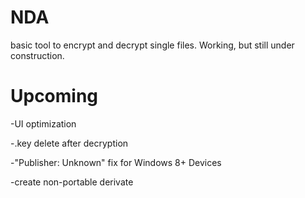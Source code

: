 # NDA
basic tool to encrypt and decrypt single files. Working, but still under construction.

# Upcoming
-UI optimization

-.key delete after decryption

-"Publisher: Unknown" fix for Windows 8+ Devices

-create non-portable derivate
